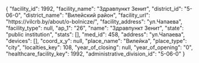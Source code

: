 {
    "facility_id": 1992,
    "facility_name": "Здравпункт Зенит",
    "district_id": "5-06-0",
    "district_name": "Вилейский район",
    "facility_url": "https:\/\/vilcrb.by\/about\/o-bolnicze\/",
    "facility_address": "ул.Чапаева",
    "facility_type": null,
    "ap_1": "26",
    "name": "Здравпункт Зенит",
    "state": "public institution",
    "stats": [],
    "med_id": 458,
    "address": "ул.Чапаева",
    "devices": [],
    "coord_x_y": null,
    "place_name": "Вилейка",
    "place_type": "city",
    "localties_key": 108,
    "year_of_closing": null,
    "year_of_opening": "0",
    "healthcare_facility_key": 1992,
    "administrative_division_id": "5-06-0"
}